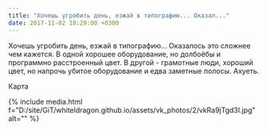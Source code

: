 ```yaml
---
title: "Хочешь угробить день, езжай в типографию... Оказал..."
date: 2017-11-02 18:29:00 +0300
---
```


Хочешь угробить день, езжай в типографию... Оказалось это сложнее чем кажется. В одной хорошее оборудование, но долбоёбы и программно расстроенный цвет. В другой - грамотные люди, хороший цвет, но напрочь убитое оборудование и едва заметные полосы. Ахуеть.

Карта

{% include media.html f="D:/site/GiT/whiteldragon.github.io/assets/vk_photos/2/vkRa9jTgd3I.jpg" alt="" %}
